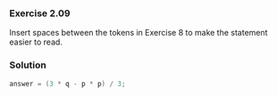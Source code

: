 ### Exercise 2.09
Insert spaces between the tokens in Exercise 8 to make the statement easier to read.

### Solution
```c 
answer = (3 * q - p * p) / 3;
```
